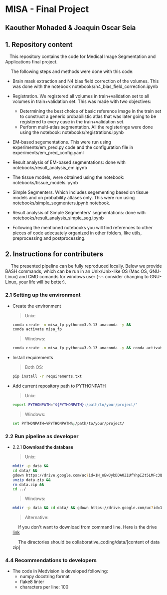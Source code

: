 # MISA - Final Project
## Kaouther Mohaded & Joaquin Oscar Seia



## 1. Repository content

&emsp;This repository contains the code for Medical Image Segmentation and Applications final project.

&emsp; The following steps and methods were done with this code:
- Brain mask extraction and N4 bias field correction of the volumes. This was done with the notebook notebooks/n4_bias_field_correction.ipynb
- Registration. We registered all volumes in train+validation set to all volumes in train+validation set. This was made with two objectives:
    - Determining the best choice of basic reference image in the train set to construct a generic probabilistic atlas that was later going to be registered to every case in the train+validation set. 
    - Perform multi-atlas segmentation.
    All the registerings were done using the notebook: notebooks/registrations.ipynb
- EM-based segementations. This were run using experiments/em_pred.py code and the configuration file in experiments/em_pred_config.yaml
- Result analysis of EM-based segmentations: done with notebooks/result_analysis_em.ipynb
- The tissue models, were obtained using the notebook: notebooks/tissue_models.ipynb
- Simple Segmenters. Which includes segementing based on tissue models and on probability atlases only. This were run using notebooks/simple_segmenters.ipynb notebook.
- Result analysis of Simple Segmenters' segmentations: done with notebooks/result_analysis_simple_seg.ipynb

- Following the mentioned notebooks you will find references to other pieces of code adecuately organized in other folders, like utils, preprocessing and postprocessing.

## 2. Instructions for contributers

&emsp; The presented pipeline can be fully reproduced locally. Below we provide  BASH commands, which can be run in an Unix/Unix-like OS (Mac OS, GNU-Linux) and CMD comands for windows user (¬¬ consider changing to GNU-Linux, your life will be better).

### 2.1 Setting up the environment

- Create the environment

    > Unix:
    ```bash
    conda create -n misa_fp python==3.9.13 anaconda -y &&
    conda activate misa_fp
    ```

    >Windows:
    ```bash
    conda create -n misa_fp python==3.9.13 anaconda -y && conda activate misa_fp
    ```

- Install requirements
    >Both OS:
    ```bash
    pip install -r requirements.txt
    ```

- Add current repository path to PYTHONPATH

    > Unix:
    ```bash
    export PYTHONPATH="${PYTHONPATH}:/path/to/your/project/"
    ```

    > Windows:
    ```bash
    set PYTHONPATH=%PYTHONPATH%;/path/to/your/project/
    ```

### 2.2 Run pipeline as developer
- 2.2.1 **Download the database**

    > Unix:
    ```bash
    mkdir -p data &&
    cd data/ &&
    gdown https://drive.google.com/uc?id=1H_nEwJybDDA0Z1UfYhpIZt5LMFc3QzU_ &&
    unzip data.zip &&
    rm data.zip &&
    cd ../
    ```
    > Windows:
    ```bash
    mkdir -p data && cd data/ && gdown https://drive.google.com/uc?id=1H_nEwJybDDA0Z1UfYhpIZt5LMFc3QzU_ && tar -xf data.zip && del data.zip && cd ../
    ```

    > Alternative:

    &emsp; If you don't want to download from command line. Here is the drive [link](https://drive.google.com/drive/folders/1H_nEwJybDDA0Z1UfYhpIZt5LMFc3QzU_?usp=share_link)

    &emsp; The directories should be collaborative_coding/data/[content of data zip]



### 4.4 Recommendations to developers

- The code in Medvision is developed following:
    - numpy docstring format
    - flake8 linter
    - characters per line: 100